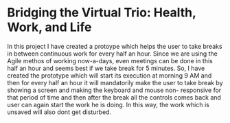 # Bridging the Virtual Trio: Health, Work, and Life

In this project I have created a protoype which helps the user to take breaks in between continuous work for every half an hour. Since we are using the Agile methos of working now-a-days, even meetings can be done in this half an hour and seems best if we take break for 5 minutes. So, I have created the prototype which will start its execution at morning 9 AM and then for every half an hour it will mandatorily make the user to take break by showing a screen and making the keyboard and mouse non- responsive for that period of time and then after the break all the controls comes back and user can again start the work he is doing. In this way, the work which is unsaved will also dont get disturbed. 
